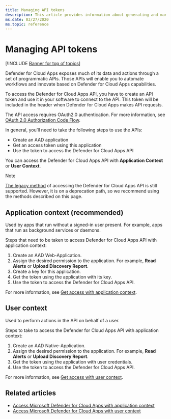 ```yaml
---
title: Managing API tokens
description: This article provides information about generating and managing API tokens for Defender for Cloud Apps.
ms.date: 03/27/2020
ms.topic: reference
---
```

# Managing API tokens

[!INCLUDE [Banner for top of topics](includes/banner.md)]

Defender for Cloud Apps exposes much of its data and actions through a set of programmatic APIs. Those APIs will enable you to automate workflows and innovate based on Defender for Cloud Apps capabilities.

To access the Defender for Cloud Apps API, you have to create an API token and use it in your software to connect to the API. This token will be included in the header when Defender for Cloud Apps makes API requests.

The API access requires OAuth2.0 authentication. For more information, see [OAuth 2.0 Authorization Code Flow](/azure/active-directory/develop/active-directory-v2-protocols-oauth-code).

In general, you’ll need to take the following steps to use the APIs:

- Create an AAD application
- Get an access token using this application
- Use the token to access the Defender for Cloud Apps API

You can access the Defender for Cloud Apps API with **Application Context** or **User Context**.

>[!NOTE]
>[The legacy method](api-tokens-legacy.md) of accessing the Defender for Cloud Apps API is still supported. However, it is on a deprecation path, so we recommend using the methods described on this page.

## Application context (recommended)
  
Used by apps that run without a signed-in user present. For example, apps that run as background services or daemons.

Steps that need to be taken to access Defender for Cloud Apps API with application context:

1. Create an AAD Web-Application.
1. Assign the desired permission to the application. For example, **Read Alerts** or **Upload Discovery Report**.
1. Create a key for this application.
1. Get the token using the application with its key.
1. Use the token to access the Defender for Cloud Apps API.

For more information, see [Get access with application context](api-authentication-application.md).

## User context

Used to perform actions in the API on behalf of a user.

Steps to take to access the Defender for Cloud Apps API with application context:

1. Create an AAD Native-Application.
1. Assign the desired permission to the application. For example, **Read Alerts** or **Upload Discovery Report**.
1. Get the token using the application with user credentials.
1. Use the token to access the Defender for Cloud Apps API.

For more information, see [Get access with user context](api-authentication-user.md).

## Related articles

- [Access Microsoft Defender for Cloud Apps with application context](api-authentication-application.md)
- [Access Microsoft Defender for Cloud Apps with user context](api-authentication-user.md)
